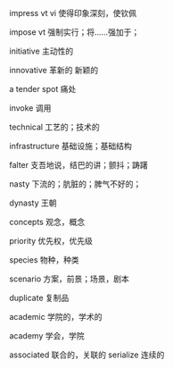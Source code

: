 impress vt vi 使得印象深刻，使钦佩

impose vt 强制实行；将……强加于；

initiative 主动性的

innovative 革新的 新颖的

a tender spot 痛处

invoke 调用

technical 工艺的；技术的

infrastructure 基础设施；基础结构

falter 支吾地说，结巴的讲；颤抖；踌躇

nasty 下流的；肮脏的；脾气不好的；

dynasty 王朝

concepts 观念，概念

priority 优先权，优先级

species 物种，种类

scenario 方案，前景；场景，剧本

duplicate 复制品

academic 学院的，学术的

academy 学会，学院

associated 联合的，关联的
serialize 连续的

